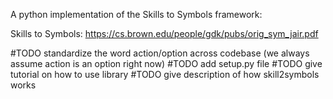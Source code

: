 A python implementation of the Skills to Symbols framework:

Skills to Symbols: https://cs.brown.edu/people/gdk/pubs/orig_sym_jair.pdf

#TODO standardize the word action/option across codebase (we always assume action is an option right now)
#TODO add setup.py file
#TODO give tutorial on how to use library
#TODO give description of how skill2symbols works